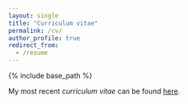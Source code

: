 ```yaml
---
layout: single
title: "Curriculum vitae"
permalink: /cv/
author_profile: true
redirect_from:
  - /resume
---
```


{% include base_path %}

My most recent *curriculum vitae* can be found [here](https://abridgman.ca/files/bridgman_cv.pdf).


<object data="https://abridgman.ca/files/bridgman_cv.pdf" type="application/pdf">
  <embed src="https://abridgman.ca/files/bridgman_cv.pdf" type="application/pdf" />
</object>




<!-- <embed src="https://abridgman.ca/files/bridgman_cv.pdf" type="application/pdf" width="100%" height="100%"> -->
